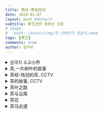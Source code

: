 ```yaml
---
title: 茶经-茶圣陆羽
date: 2024-01-07
layout: post #default
subtitle: 茶艺관련 동영상 모음
# image:
#   path: /assets/img/맛-산해진미-한정식.webp
tags: [茶艺]
comments: true
author: 잠자리
---
```


<details>
    <summary>삼국지 소교小乔</summary>
<!-- * [삼국지 소교小乔](/assets/img/삼국지-소교-조조-차담.mp4) -->
<iframe width="640" height="360" src="https://www.youtube.com/embed/OZeQrZ5H6bo" title="赤壁大战-小乔&amp;曹操" frameborder="0" allow="accelerometer; autoplay; clipboard-write; encrypted-media; gyroscope; picture-in-picture; web-share" allowfullscreen></iframe>
</details>

<details>
    <summary>茶,一片树叶的故事</summary>
<iframe width="640" height="360" src="https://www.youtube.com/embed/5RzhSSmGBAY?list=PLwXMmy5fUrVwqSpP-IA31_vwe8CpqyN1T" title="茶,一片树叶的故事 EP01" frameborder="0" allow="accelerometer; autoplay; clipboard-write; encrypted-media; gyroscope; picture-in-picture; web-share" allowfullscreen></iframe>

* [茶,一片树叶的故事#1](https://youtu.be/5RzhSSmGBAY?list=PLwXMmy5fUrVwqSpP-IA31_vwe8CpqyN1T)
* [茶,一片树叶的故事#2](https://youtu.be/-fHUdLnvki8?list=PLwXMmy5fUrVwqSpP-IA31_vwe8CpqyN1T)
* [茶,一片树叶的故事#3](https://youtu.be/gtzciKapCGc?list=PLwXMmy5fUrVwqSpP-IA31_vwe8CpqyN1T)
* [茶,一片树叶的故事#4](https://youtu.be/pL_PanLpy34?list=PLwXMmy5fUrVwqSpP-IA31_vwe8CpqyN1T)
* [茶,一片树叶的故事#5](https://youtu.be/IJgBH-1gVMs?list=PLwXMmy5fUrVwqSpP-IA31_vwe8CpqyN1T)
* [茶,一片树叶的故事#6](https://youtu.be/sR6JDxIq73M?list=PLwXMmy5fUrVwqSpP-IA31_vwe8CpqyN1T)
</details>

<details>
    <summary>茶经-陆羽的茶, CCTV</summary>

<iframe width="640" height="360" src="https://www.youtube.com/embed/dvGVsFwGUEA" title="问径-陆羽的茶  EP01" frameborder="0" allow="accelerometer; autoplay; clipboard-write; encrypted-media; gyroscope; picture-in-picture; web-share" allowfullscreen></iframe>
<iframe width="640" height="360" src="https://www.youtube.com/embed/lmkkHB1j7AY" title="问径-陆羽的茶  EP02" frameborder="0" allow="accelerometer; autoplay; clipboard-write; encrypted-media; gyroscope; picture-in-picture; web-share" allowfullscreen></iframe>
<iframe width="640" height="360" src="https://www.youtube.com/embed/absb91B5aMs" title="问径-斗茶 EP03" frameborder="0" allow="accelerometer; autoplay; clipboard-write; encrypted-media; gyroscope; picture-in-picture; web-share" allowfullscreen></iframe>
<iframe width="640" height="360" src="https://www.youtube.com/embed/MkGEm76dui8" title="问径-径山茶宴 EP04" frameborder="0" allow="accelerometer; autoplay; clipboard-write; encrypted-media; gyroscope; picture-in-picture; web-share" allowfullscreen></iframe>
<iframe width="640" height="360" src="https://www.youtube.com/embed/otAGNAJzRao" title="问径-径山的时光 EP05" frameborder="0" allow="accelerometer; autoplay; clipboard-write; encrypted-media; gyroscope; picture-in-picture; web-share" allowfullscreen></iframe>

* [问径-陆羽的茶#1](https://youtu.be/dvGVsFwGUEA)
* [问径-陆羽的茶#2](https://youtu.be/lmkkHB1j7AY)
</details>

<details>
    <summary>茶的故事, CCTV</summary>
<iframe width="640" height="360" src="https://www.youtube.com/embed/ud-PEkLSwlI" title="茶的故事" frameborder="0" allow="accelerometer; autoplay; clipboard-write; encrypted-media; gyroscope; picture-in-picture; web-share" allowfullscreen></iframe>

* [茶的故事](https://youtu.be/ud-PEkLSwlI)
</details>

<details>
    <summary>茶叶之路</summary>
<iframe width="640" height="360" src="https://www.youtube.com/embed/IteUoTs8Gb8" title="茶叶之路 EP01" frameborder="0" allow="accelerometer; autoplay; clipboard-write; encrypted-media; gyroscope; picture-in-picture; web-share" allowfullscreen></iframe>

<details>
    <summary>Youtube direct</summary>

* [茶叶之路#1](https://youtu.be/IteUoTs8Gb8)
* [茶叶之路#2](https://youtu.be/FiCjuXeg-MY)
* [茶叶之路#3](https://youtu.be/NX6oJ6jbreA?list=PLwXMmy5fUrVzfcE9bbblTjFYQPryVoN-X)
* [茶叶之路#4](https://youtu.be/JlkzF-CBM14?list=PLwXMmy5fUrVzfcE9bbblTjFYQPryVoN-X)
* [茶叶之路#5](https://youtu.be/6WxgtYL7NL4?list=PLwXMmy5fUrVzfcE9bbblTjFYQPryVoN-X)
* [茶叶之路#6](https://youtu.be/dAWPwvgZBEA?list=PLwXMmy5fUrVzfcE9bbblTjFYQPryVoN-X)
</details>
</details>

<details>
    <summary>茶与云南</summary>
<iframe width="640" height="360" src="https://www.youtube.com/embed/K7TazKLNudM?list=PLm12yL6M5dL_jh-LiF8W2mLS437fRY3J6" title="《普洱茶》第一集 茶与云南 | CCTV纪录" frameborder="0" allow="accelerometer; autoplay; clipboard-write; encrypted-media; gyroscope; picture-in-picture; web-share" allowfullscreen></iframe>
<iframe width="640" height="360" src="https://www.youtube.com/embed/66uthiqQues?list=PLm12yL6M5dL_jh-LiF8W2mLS437fRY3J6" title="《普洱茶》第二集 茶与生命 | CCTV纪录" frameborder="0" allow="accelerometer; autoplay; clipboard-write; encrypted-media; gyroscope; picture-in-picture; web-share" allowfullscreen></iframe>
</details>

<details>
    <summary>茶花</summary>
<iframe width="640" height="360" src="https://www.youtube.com/embed/IJka0nsCv6k" title="《花开中国》第一集 茶花 | CCTV纪录" frameborder="0" allow="accelerometer; autoplay; clipboard-write; encrypted-media; gyroscope; picture-in-picture; web-share" allowfullscreen></iframe>
</details>

<details>
    <summary>茶马古道</summary>

<iframe width="640" height="360" src="https://www.youtube.com/embed/JGPmOBQTIfo?list=PLinO3Bage4cmPW3XvhBrXwWVxYGjJWnWo" title="《茶马古道》第一集 | CCTV纪录" frameborder="0" allow="accelerometer; autoplay; clipboard-write; encrypted-media; gyroscope; picture-in-picture; web-share" allowfullscreen></iframe>
<iframe width="640" height="360" src="https://www.youtube.com/embed/XGvID2CQGFE" title="《茶马古道》第二集 | CCTV纪录" frameborder="0" allow="accelerometer; autoplay; clipboard-write; encrypted-media; gyroscope; picture-in-picture; web-share" allowfullscreen></iframe>
<iframe width="640" height="360" src="https://www.youtube.com/embed/Von3ZuLpZGA" title="《茶马古道》第三集 | CCTV纪录" frameborder="0" allow="accelerometer; autoplay; clipboard-write; encrypted-media; gyroscope; picture-in-picture; web-share" allowfullscreen></iframe>
<iframe width="640" height="360" src="https://www.youtube.com/embed/UQWVm-5UPQc" title="《茶马古道》第四集 | CCTV纪录" frameborder="0" allow="accelerometer; autoplay; clipboard-write; encrypted-media; gyroscope; picture-in-picture; web-share" allowfullscreen></iframe>
<iframe width="640" height="360" src="https://www.youtube.com/embed/aCGSNBXT2qE" title="《茶马古道》第五集 | CCTV纪录" frameborder="0" allow="accelerometer; autoplay; clipboard-write; encrypted-media; gyroscope; picture-in-picture; web-share" allowfullscreen></iframe>
<iframe width="640" height="360" src="https://www.youtube.com/embed/nwl0aSgelyE" title="《茶马古道》第六集 | CCTV纪录" frameborder="0" allow="accelerometer; autoplay; clipboard-write; encrypted-media; gyroscope; picture-in-picture; web-share" allowfullscreen></iframe>
</details>